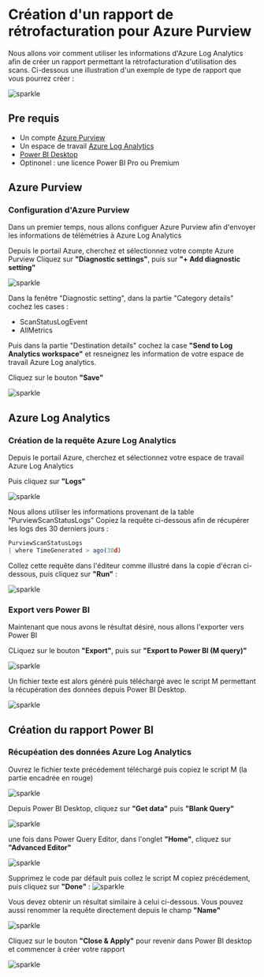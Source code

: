 # Création d'un rapport de rétrofacturation pour Azure Purview

Nous allons voir comment utiliser les informations d'Azure Log Analytics afin de créer un rapport permettant la rétrofacturation d'utilisation des scans.
Ci-dessous une illustration d'un exemple de type de rapport que vous pourrez créer :

![sparkle](Pictures/000.png)


## Pre requis

- Un compte [Azure Purview](https://docs.microsoft.com/fr-fr/azure/purview/create-catalog-portal)
- Un espace de travail [Azure Log Analytics](https://docs.microsoft.com/fr-fr/azure/azure-monitor/logs/quick-create-workspace)
- [Power BI Desktop](https://www.microsoft.com/fr-fr/download/details.aspx?id=58494) 
- Optinonel : une licence Power BI Pro ou Premium


## Azure Purview
### Configuration d'Azure Purview

Dans un premier temps, nous allons configuer Azure Purview afin d'envoyer les informations de télémétries à Azure Log Analytics

Depuis le portail Azure, cherchez et sélectionnez votre compte Azure Purview
Cliquez sur **"Diagnostic settings"**, puis sur **"+ Add diagnostic setting"**

![sparkle](Pictures/001.png)

Dans la fenêtre "Diagnostic setting", dans la partie "Category details" cochez les cases :
- ScanStatusLogEvent
- AllMetrics

Puis dans la partie "Destination details" cochez la case **"Send to Log Analytics workspace"** et resneignez les information de votre espace de travail Azure Log analytics.

Cliquez sur le bouton **"Save"**

![sparkle](Pictures/002.png)


## Azure Log Analytics
### Création de la requête Azure Log Analytics

Depuis le portail Azure, cherchez et sélectionnez votre espace de travail Azure Log Analytics

Puis cliquez sur **"Logs"**


![sparkle](Pictures/003.png)

Nous allons utiliser les informations provenant de la table "PurviewScanStatusLogs"
Copiez la requête ci-dessous afin de récupérer les logs des 30 derniers jours :

```javascript
PurviewScanStatusLogs
| where TimeGenerated > ago(30d)
```

Collez cette requête dans l'éditeur comme illustré dans la copie d'écran ci-dessous, puis cliquez sur **"Run"**  :

![sparkle](Pictures/004.png)

### Export vers Power BI
Maintenant que nous avons le résultat désiré, nous allons l'exporter vers Power BI

CLiquez sur le bouton **"Export"**, puis sur **"Export to Power BI (M query)"**

![sparkle](Pictures/005.png)

Un fichier texte est alors généré puis téléchargé avec le script M permettant la récupération des données depuis Power BI Desktop.

![sparkle](Pictures/006.png)

## Création du rapport Power BI
### Récupéation des données Azure Log Analytics

Ouvrez le fichier texte précédement téléchargé puis copiez le script M (la partie encadrée en rouge)

![sparkle](Pictures/007.png)

Depuis Power BI Desktop, cliquez sur **"Get data"** puis **"Blank Query"**

![sparkle](Pictures/008.png)

une fois dans Power Query Editor, dans l'onglet **"Home"**, cliquez sur **"Advanced Editor"**

![sparkle](Pictures/009.png)

Supprimez le code par défault puis collez le script M copiez précédement, puis cliquez sur **"Done"** :
![sparkle](Pictures/010.png)

Vous devez obtenir un résultat similaire à celui ci-dessous. Vous pouvez aussi renommer la requête directement depuis le champ **"Name"**

![sparkle](Pictures/011.png)

Cliquez sur le bouton **"Close & Apply"** pour revenir dans Power BI desktop et commencer à créer votre rapport

![sparkle](Pictures/012.png)

